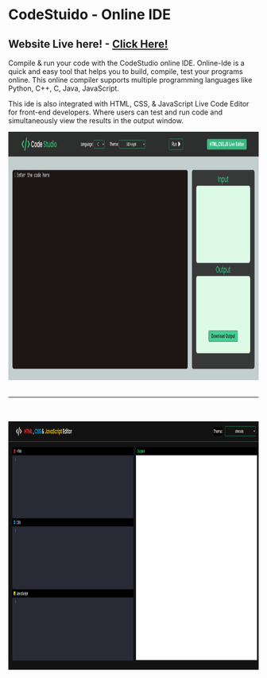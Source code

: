 # CodeStuido - Online IDE

## Website Live here! - <a href="https://r0han44.github.io/Online_IDE/" target="_blank">Click Here!</a>

Compile & run your code with the CodeStudio online IDE. Online-Ide is a quick and easy tool that helps you to build, compile, test your programs online. This online compiler supports multiple programming languages like Python, C++, C, Java, JavaScript.

This ide is also integrated with HTML, CSS, & JavaScript Live Code Editor for front-end developers. Where users can test and run code and simultaneously view the results in the output window.


<p align="center">
  <a href="https://r0han44.github.io/Online_IDE/">
    <img src="https://github.com/R0HAN44/Online_IDE/blob/main/images/Code-Studio.png" height="500px">
  </br>
  </br>
    <hr>
  </br>
  </br>
    <img src="https://github.com/R0HAN44/Online_IDE/blob/main/images/HTML-CSS-JS-Live-Editor.png" height="500px">
  </a>
</p>

&nbsp;




